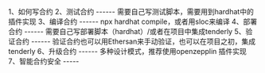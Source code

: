 
1、如何写合约
2、测试合约    ------   需要自己写测试脚本，需要用到hardhat中的插件实现
3、编译合约    ------   npx hardhat compile，或者用sloc来编译
4、部署合约    ------   需要自己写部署脚本（hardhat）/或者在项目中集成tenderly
5、验证合约    ------  验证合约也可以用Ethersan来手动验证，也可以在项目之初，集成tenderly
6、升级合约    ------  多种设计模式，推荐使用openzepplin 插件实现
7、智能合约安全  ----- 